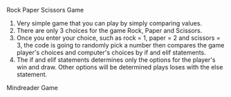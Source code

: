Rock Paper Scissors Game
1. Very simple game that you can play by simply comparing values. 
2. There are only 3 choices for the game Rock, Paper and Scissors. 
3. Once you enter your choice, such as rock = 1, paper = 2 and scissors = 3, the code is going to randomly pick a number then compares the game player's choices and computer's choices by if and elif statements. 
4. The if and elif statements determines only the options for the player's win and draw. Other options will be determined plays loses with the else statement.

Mindreader Game